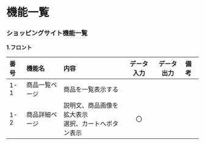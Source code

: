 # 機能一覧
### ショッピングサイト機能一覧
**1.フロント**

|番号|機能名|内容|データ入力|データ出力|備考|
|:---|:----|:---|:-------:|:-------:|:---|
|1-1|商品一覧ページ|商品を一覧表示する||||
|1-2|商品詳細ページ|説明文、商品画像を拡大表示<br>選択、カートへボタン表示|〇|||
